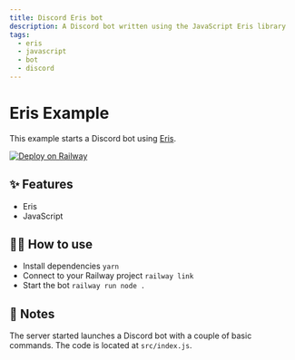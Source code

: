 ```yaml
---
title: Discord Eris bot
description: A Discord bot written using the JavaScript Eris library
tags:
  - eris
  - javascript
  - bot
  - discord
---
```


# Eris Example

This example starts a Discord bot using [Eris](https://abal.moe/Eris).

[![Deploy on Railway](https://railway.app/button.svg)](https://railway.app/new/template/ioRn64)

## ✨ Features

- Eris
- JavaScript

## 💁‍♀️ How to use

- Install dependencies `yarn`
- Connect to your Railway project `railway link`
- Start the bot `railway run node .`

## 📝 Notes

The server started launches a Discord bot with a couple of basic commands. The code is located at `src/index.js`.
